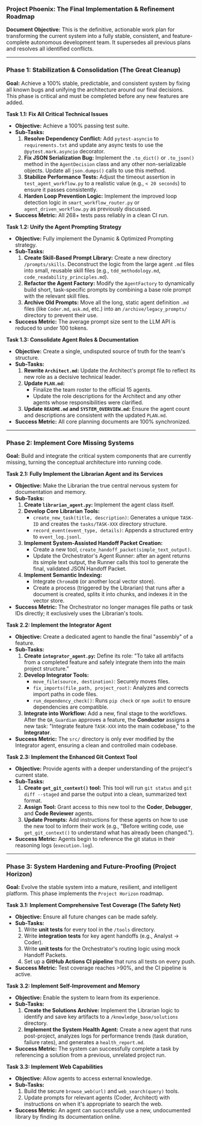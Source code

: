 ### **Project Phoenix: The Final Implementation & Refinement Roadmap**

**Document Objective:** This is the definitive, actionable work plan for transforming the current system into a fully stable, consistent, and feature-complete autonomous development team. It supersedes all previous plans and resolves all identified conflicts.

---

### **Phase 1: Stabilization & Consolidation (The Great Cleanup)**

**Goal:** Achieve a 100% stable, predictable, and consistent system by fixing all known bugs and unifying the architecture around our final decisions. This phase is critical and must be completed before any new features are added.

**Task 1.1: Fix All Critical Technical Issues**
*   **Objective:** Achieve a 100% passing test suite.
*   **Sub-Tasks:**
    1.  **Resolve Dependency Conflict:** Add `pytest-asyncio` to `requirements.txt` and update any async tests to use the `@pytest.mark.asyncio` decorator.
    2.  **Fix JSON Serialization Bug:** Implement the `.to_dict()` or `.to_json()` method in the `AgentDecision` class and any other non-serializable objects. Update all `json.dumps()` calls to use this method.
    3.  **Stabilize Performance Tests:** Adjust the timeout assertion in `test_agent_workflow.py` to a realistic value (e.g., `< 20 seconds`) to ensure it passes consistently.
    4.  **Harden Loop Prevention Logic:** Implement the improved loop detection logic in `smart_workflow_router.py` or `agent_driven_workflow.py` as previously discussed.
*   **Success Metric:** All 268+ tests pass reliably in a clean CI run.

**Task 1.2: Unify the Agent Prompting Strategy**
*   **Objective:** Fully implement the Dynamic & Optimized Prompting strategy.
*   **Sub-Tasks:**
    1.  **Create Skill-Based Prompt Library:** Create a new directory `/prompts/skills`. Deconstruct the logic from the large agent `.md` files into small, reusable skill files (e.g., `tdd_methodology.md`, `code_readability_principles.md`).
    2.  **Refactor the Agent Factory:** Modify the `AgentFactory` to dynamically build short, task-specific prompts by combining a base role prompt with the relevant skill files.
    3.  **Archive Old Prompts:** Move all the long, static agent definition `.md` files (like `Coder.md`, `ask.md`, etc.) into an `/archive/legacy_prompts/` directory to prevent their use.
*   **Success Metric:** The average prompt size sent to the LLM API is reduced to under 100 tokens.

**Task 1.3: Consolidate Agent Roles & Documentation**
*   **Objective:** Create a single, undisputed source of truth for the team's structure.
*   **Sub-Tasks:**
    1.  **Rewrite `Architect.md`:** Update the Architect's prompt file to reflect its new role as a decisive technical leader.
    2.  **Update `PLAN.md`:**
        *   Finalize the team roster to the official 15 agents.
        *   Update the role descriptions for the Architect and any other agents whose responsibilities were clarified.
    3.  **Update `README.md` and `SYSTEM_OVERVIEW.md`:** Ensure the agent count and descriptions are consistent with the updated `PLAN.md`.
*   **Success Metric:** All core planning documents are 100% synchronized.

---

### **Phase 2: Implement Core Missing Systems**

**Goal:** Build and integrate the critical system components that are currently missing, turning the conceptual architecture into running code.

**Task 2.1: Fully Implement the Librarian Agent and its Services**
*   **Objective:** Make the Librarian the true central nervous system for documentation and memory.
*   **Sub-Tasks:**
    1.  **Create `librarian_agent.py`:** Implement the agent class itself.
    2.  **Develop Core Librarian Tools:**
        *   `create_new_task(title, description)`: Generates a unique `TASK-ID` and creates the `tasks/TASK-XXX` directory structure.
        *   `record_event(event_type, details)`: Appends a structured entry to `event_log.jsonl`.
    3.  **Implement System-Assisted Handoff Packet Creation:**
        *   Create a new tool, `create_handoff_packet(simple_text_output)`.
        *   Update the Orchestrator's Agent Runner: after an agent returns its simple text output, the Runner calls this tool to generate the final, validated JSON Handoff Packet.
    4.  **Implement Semantic Indexing:**
        *   Integrate `ChromaDB` (or another local vector store).
        *   Create a process (triggered by the Librarian) that runs after a document is created, splits it into chunks, and indexes it in the vector store.
*   **Success Metric:** The Orchestrator no longer manages file paths or task IDs directly; it exclusively uses the Librarian's tools.

**Task 2.2: Implement the Integrator Agent**
*   **Objective:** Create a dedicated agent to handle the final "assembly" of a feature.
*   **Sub-Tasks:**
    1.  **Create `integrator_agent.py`:** Define its role: "To take all artifacts from a completed feature and safely integrate them into the main project structure."
    2.  **Develop Integrator Tools:**
        *   `move_file(source, destination)`: Securely moves files.
        *   `fix_imports(file_path, project_root)`: Analyzes and corrects import paths in code files.
        *   `run_dependency_check()`: Runs `pip check` or `npm audit` to ensure dependencies are compatible.
    3.  **Integrate into Workflow:** Add a new, final stage to the workflows. After the `QA_Guardian` approves a feature, the **Conductor** assigns a new task: "Integrate feature `TASK-XXX` into the main codebase," to the **Integrator**.
*   **Success Metric:** The `src/` directory is only ever modified by the Integrator agent, ensuring a clean and controlled main codebase.

**Task 2.3: Implement the Enhanced Git Context Tool**
*   **Objective:** Provide agents with a deeper understanding of the project's current state.
*   **Sub-Tasks:**
    1.  **Create `get_git_context()` tool:** This tool will run `git status` and `git diff --staged` and parse the output into a clean, summarized text format.
    2.  **Assign Tool:** Grant access to this new tool to the **Coder**, **Debugger**, and **Code Reviewer** agents.
    3.  **Update Prompts:** Add instructions for these agents on how to use the new tool to inform their work (e.g., "Before writing code, use `get_git_context()` to understand what has already been changed.").
*   **Success Metric:** Agents begin to reference the git status in their reasoning logs (`execution.log`).

---

### **Phase 3: System Hardening and Future-Proofing (Project Horizon)**

**Goal:** Evolve the stable system into a mature, resilient, and intelligent platform. This phase implements the `Project Horizon` roadmap.

**Task 3.1: Implement Comprehensive Test Coverage (The Safety Net)**
*   **Objective:** Ensure all future changes can be made safely.
*   **Sub-Tasks:**
    1.  Write **unit tests** for every tool in the `/tools` directory.
    2.  Write **integration tests** for key agent handoffs (e.g., Analyst -> Coder).
    3.  Write **unit tests** for the Orchestrator's routing logic using mock Handoff Packets.
    4.  Set up a **GitHub Actions CI pipeline** that runs all tests on every push.
*   **Success Metric:** Test coverage reaches >90%, and the CI pipeline is active.

**Task 3.2: Implement Self-Improvement and Memory**
*   **Objective:** Enable the system to learn from its experience.
*   **Sub-Tasks:**
    1.  **Create the Solutions Archive:** Implement the Librarian logic to identify and save key artifacts to a `/knowledge_base/solutions` directory.
    2.  **Implement the System Health Agent:** Create a new agent that runs post-project, analyzes logs for performance trends (task duration, failure rates), and generates a `health_report.md`.
*   **Success Metric:** The system can successfully complete a task by referencing a solution from a previous, unrelated project run.

**Task 3.3: Implement Web Capabilities**
*   **Objective:** Allow agents to access external knowledge.
*   **Sub-Tasks:**
    1.  Build the secure `browse_web(url)` and `web_search(query)` tools.
    2.  Update prompts for relevant agents (Coder, Architect) with instructions on when it's appropriate to search the web.
*   **Success Metric:** An agent can successfully use a new, undocumented library by finding its documentation online.
